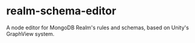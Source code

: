 # realm-schema-editor
A node editor for MongoDB Realm's rules and schemas, based on Unity's GraphView system.
